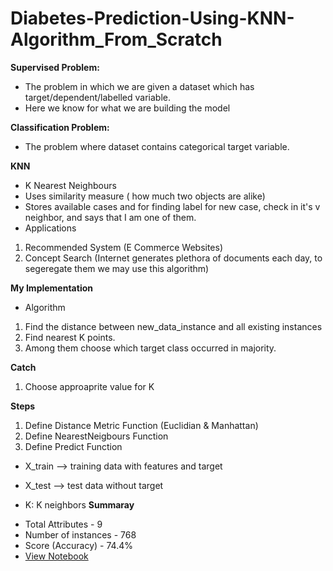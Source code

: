# Diabetes-Prediction-Using-KNN-Algorithm_From_Scratch

**Supervised Problem:**

* The problem in which we are given a dataset which has target/dependent/labelled variable.
* Here we know for what we are building the model

**Classification Problem:**

* The problem where dataset contains categorical target variable.

**KNN**

* K Nearest Neighbours
* Uses similarity measure ( how much two objects are alike)
* Stores available cases and for finding label for new case, check in it's  v   neighbor, and says that I am one of them.
* Applications
 1. Recommended System (E Commerce Websites)
 2. Concept Search (Internet generates plethora of documents each day, to segeregate them we may use this algorithm)

**My Implementation**

* Algorithm
1. Find the distance between new_data_instance and all existing instances
2. Find nearest K points.
3. Among them choose which target class occurred in majority.

**Catch**
1. Choose approaprite value for K

**Steps**
1. Define Distance Metric Function (Euclidian & Manhattan)
2. Define NearestNeigbours Function
3. Define Predict Function


* X_train --> training data with features and target

* X_test  --> test data without target 
* K: K neighbors
**Summaray**
- Total Attributes - 9
- Number of instances - 768
- Score (Accuracy) - 74.4%
- [View Notebook](https://github.com/Angular97/Diabetes-Prediction-Using-KNN-Algorithm_From_Scratch/blob/main/Diabetes_Prediction_Using_KNN_Algorithm_From_Scratch.ipynb)
